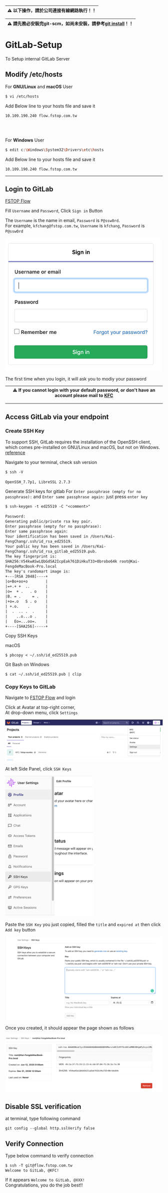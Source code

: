 | :warning:  以下操作，請於公司連接有線網路執行！！ |
| --- |

| :warning:  請先務必安裝完git-scm，如尚未安裝，請參考[git install](https://git-scm.com/downloads)！！ |
| --- |


# GitLab-Setup
To Setup internal GitLab Server
## Modify /etc/hosts
For **GNU/Linux** and **macOS** User
```sh
$ vi /etc/hosts
```
Add Below line to your hosts file and save it
```
10.109.190.240 flow.fstop.com.tw
```
 <br><br>


For **Windows** User
```sh
$ edit c:\Windows\System32\Drivers\etc\hosts
```
Add Below line to your hosts file and save it
```
10.109.190.240 flow.fstop.com.tw
```

---
## Login to GitLab
[FSTOP Flow](https://flow.fstop.com.tw/)

Fill `Username` and `Password`, Click `Sign in` Button

The `Username` is the name in email, `Password` is `P@ssw0rd`. <br>
For example, `kfchang@fstop.com.tw`, `Username` is `kfchang`, `Password` is `P@ssw0rd`


<img src="/assets/images/signin.png" width="500">


The first time when you login, it will ask you to modiy your password

| :warning:  If you cannot login with your default password, or don't have an account please mail to [KFC](mailto:kfchang@fstop.com.tw) |
| --- |





---

## Access GitLab via your endpoint
### Create SSH Key
To support SSH, GitLab requires the installation of the OpenSSH client, which comes pre-installed on GNU/Linux and macOS, but not on Windows.
[reference](https://gitlab.com/help/ssh/README#generating-a-new-ssh-key-pair)

Navigate to your terminal, check ssh version
```
$ ssh -V

OpenSSH_7.7p1, LibreSSL 2.7.3
```


Generate SSH keys for gitlab
For `Enter passphrase (empty for no passphrase):` and 
`Enter same passphrase again:` just press `enter key`
```
$ ssh-keygen -t ed25519 -C "<comment>"

Password:
Generating public/private rsa key pair.
Enter passphrase (empty for no passphrase): 
Enter same passphrase again: 
Your identification has been saved in /Users/Kai-FengChang/.ssh/id_rsa_ed25519.
Your public key has been saved in /Users/Kai-FengChang/.ssh/id_rsa_gitlab_ed25519.pub.
The key fingerprint is:
SHA256:V54kwASwLQbGdSA2IcpEak761DiHkuT33+0brobo64k root@Kai-FengdeMacBook-Pro.local
The key's randomart image is:
+---[RSA 2048]----+
|o+Bo+oo+o        |
|=+.+ +  ..       |
|o=  + .   . o    |
|B. = .     = .   |
|+o=.o   S . o    |
| +.o.    .       |
|  .  .. .  .     |
|    ..o...o .    |
|   Eo=...oo=.    |
+----[SHA256]-----+
```

Copy SSH Keys

macOS
```
$ pbcopy < ~/.ssh/id_ed25519.pub
```

Git Bash on Windows
```
$ cat ~/.ssh/id_ed25519.pub | clip
```

### Copy Keys to GitLab
Navigate to [FSTOP Flow](https://flow.fstop.com.tw/) and login

Click at Avatar at top-right corner, <br>
At drop-down menu, click `Settings` 


<img src="/assets/images/settings.png">
<br>

At left Side Panel, click `SSH Keys`

<img src="/assets/images/sshkeys.png" height="450">
<br>

Paste the `SSH Key` you just copied, filled the `title` and `expired at`
then click `Add key` button

<img src="/assets/images/sshkeys-content.png">
<br>

Once you created, it should appear the page shown as follows


<img src="/assets/images/sshkey-content-done.png">
<br>

## Disable SSL verification
at terminal, type following command
```
git config --global http.sslVerify false
```

## Verify Connection

Type below command to verify connection
```
$ ssh -T git@flow.fstop.com.tw
Welcome to GitLab, @KFC!
```

If it appears `Welcome to GitLab, @XXX!`<br>
Congratulations, you do the job best!!
